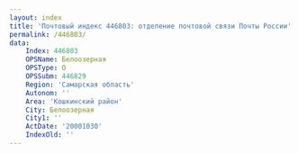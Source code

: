 ```yaml
---
layout: index
title: 'Почтовый индекс 446803: отделение почтовой связи Почты России'
permalink: /446803/
data:
    Index: 446803
    OPSName: Белоозерная
    OPSType: О
    OPSSubm: 446829
    Region: 'Самарская область'
    Autonom: ''
    Area: 'Кошкинский район'
    City: Белоозерная
    City1: ''
    ActDate: '20001030'
    IndexOld: ''
---
```

